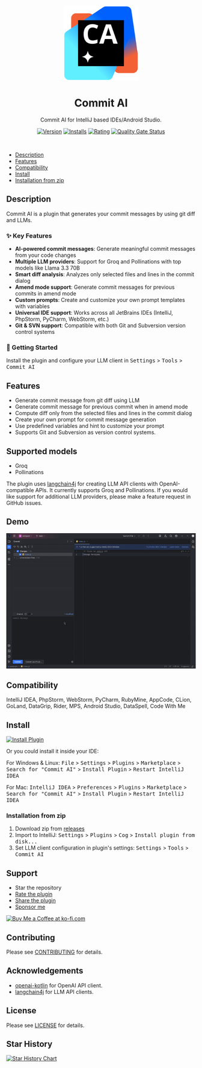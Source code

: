 <!-- Plugin description -->
<div align="center">
    <a href="https://plugins.jetbrains.com/plugin/28558-commit-ai/">
        <img src="./src/main/resources/META-INF/pluginIcon.svg" alt="logo" width="200"/>
    </a>

<h1 align="center">Commit AI</h1>
<p align="center">Commit AI for IntelliJ based IDEs/Android Studio.</p>

[![Version](https://img.shields.io/jetbrains/plugin/v/28558-commit-ai?style=for-the-badge&label=Version)](https://plugins.jetbrains.com/plugin/28558-commit-ai/)
[![Installs](https://img.shields.io/jetbrains/plugin/d/28558-commit-ai?style=for-the-badge)](https://plugins.jetbrains.com/plugin/28558-commit-ai/)
[![Rating](https://img.shields.io/jetbrains/plugin/r/stars/28558-commit-ai?style=for-the-badge)](https://plugins.jetbrains.com/plugin/28558-commit-ai/)
[![Quality Gate Status](https://img.shields.io/sonar/alert_status/FrancoStino_commit-ai-jetbrains-plugin?server=https%3A%2F%2Fsonarcloud.io&style=for-the-badge&logo=sonarcloud)](https://sonarcloud.io/summary/new_code?id=FrancoStino_commit-ai-jetbrains-plugin)

</div>
<br>

- [Description](#description)
- [Features](#features)
- [Compatibility](#compatibility)
- [Install](#install)
- [Installation from zip](#installation-from-zip)

## Description

Commit AI is a plugin that generates your commit messages by using git diff and LLMs.

### ✨ Key Features
- **AI-powered commit messages**: Generate meaningful commit messages from your code changes
- **Multiple LLM providers**: Support for Groq and Pollinations with top models like Llama 3.3 70B
- **Smart diff analysis**: Analyzes only selected files and lines in the commit dialog
- **Amend mode support**: Generate commit messages for previous commits in amend mode
- **Custom prompts**: Create and customize your own prompt templates with variables
- **Universal IDE support**: Works across all JetBrains IDEs (IntelliJ, PhpStorm, PyCharm, WebStorm, etc.)
- **Git & SVN support**: Compatible with both Git and Subversion version control systems

### 🚀 Getting Started
Install the plugin and configure your LLM client in <kbd>Settings</kbd> > <kbd>Tools</kbd> > <kbd>Commit AI</kbd>


## Features

- Generate commit message from git diff using LLM
- Generate commit message for previous commit when in amend mode
- Compute diff only from the selected files and lines in the commit dialog
- Create your own prompt for commit message generation
- Use predefined variables and hint to customize your prompt
- Supports Git and Subversion as version control systems.

## Supported models

- Groq
- Pollinations

The plugin uses [langchain4j](https://github.com/langchain4j/langchain4j) for creating LLM API clients with OpenAI-compatible APIs. It currently supports Groq and Pollinations. If you would like support for additional LLM providers, please make a feature request in GitHub issues.

## Demo

<picture>
  <source media="(prefers-color-scheme: dark)" srcset="./assets/plugin-dark.gif">
  <source media="(prefers-color-scheme: light)" srcset="./assets/plugin-light.gif">
  <img alt="Demo." src="./assets/plugin-light.gif">
</picture>

## Compatibility

IntelliJ IDEA, PhpStorm, WebStorm, PyCharm, RubyMine, AppCode, CLion, GoLand, DataGrip, Rider, MPS, Android Studio,
DataSpell, Code With Me

## Install

<a href="https://plugins.jetbrains.com/plugin/28558-commit-ai/">
<img alt="Install Plugin" src="https://user-images.githubusercontent.com/12044174/123105697-94066100-d46a-11eb-9832-338cdf4e0612.png"/>
</a>

Or you could install it inside your IDE:

For Windows & Linux: <kbd>File</kbd> > <kbd>Settings</kbd> > <kbd>Plugins</kbd> > <kbd>Marketplace</kbd> > <kbd>Search
for "Commit AI"</kbd> > <kbd>Install Plugin</kbd> > <kbd>Restart IntelliJ IDEA</kbd>

For Mac: <kbd>IntelliJ IDEA</kbd> > <kbd>Preferences</kbd> > <kbd>Plugins</kbd> > <kbd>Marketplace</kbd> > <kbd>Search
for "Commit AI"</kbd> > <kbd>Install Plugin</kbd>  > <kbd>Restart IntelliJ IDEA</kbd>

### Installation from zip

1. Download zip from [releases](https://github.com/FrancoStino/commit-ai-jetbrains-plugin/releases)
2. Import to IntelliJ: <kbd>Settings</kbd> > <kbd>Plugins</kbd> > <kbd>Cog</kbd> > <kbd>Install plugin from
   disk...</kbd>
3. Set LLM client configuration in plugin's settings: <kbd>Settings</kbd> > <kbd>Tools</kbd> > <kbd>Commit AI</kbd>


## Support

* Star the repository
* [Rate the plugin](https://plugins.jetbrains.com/plugin/28558-commit-ai/)
* [Share the plugin](https://plugins.jetbrains.com/plugin/28558-commit-ai/)
* [Sponsor me](https://github.com/sponsors/FrancoStino)

<a href='https://ko-fi.com/R6R81LO506' target='_blank'><img height='36' style='border:0px;height:36px;' src='https://storage.ko-fi.com/cdn/kofi6.png?v=6' border='0' alt='Buy Me a Coffee at ko-fi.com' /></a>

## Contributing

Please see [CONTRIBUTING](CONTRIBUTING.md) for details.

## Acknowledgements

- [openai-kotlin](https://github.com/aallam/openai-kotlin) for OpenAI API client.
- [langchain4j](https://github.com/langchain4j/langchain4j) for LLM API clients.

## License

Please see [LICENSE](LICENSE) for details.

## Star History

<a href="https://www.star-history.com/#FrancoStino/commit-ai-jetbrains-plugin&Date">
 <picture>
   <source media="(prefers-color-scheme: dark)" srcset="https://api.star-history.com/svg?repos=FrancoStino/commit-ai-jetbrains-plugin&type=Date&theme=dark" />
   <source media="(prefers-color-scheme: light)" srcset="https://api.star-history.com/svg?repos=FrancoStino/commit-ai-jetbrains-plugin&type=Date" />
   <img alt="Star History Chart" src="https://api.star-history.com/svg?repos=FrancoStino/commit-ai-jetbrains-plugin&type=Date" />
 </picture>
</a>
<!-- Plugin description end -->
